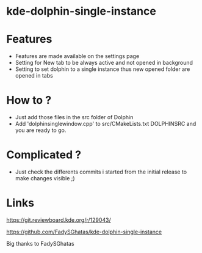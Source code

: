 # kde-dolphin-single-instance

# Features 
- Features are made available on the settings page 
- Setting for New tab to be always active and not opened in background 
- Setting to set dolphin to a single instance thus new opened folder are opened in tabs 

# How to ?
- Just add those files in the src folder of Dolphin 
- Add 'dolphinsinglewindow.cpp' to src/CMakeLists.txt DOLPHINSRC and you are ready to go.

# Complicated ? 
- Just check the differents commits i started from the initial release to make changes visible ;)

# Links
https://git.reviewboard.kde.org/r/129043/

https://github.com/FadySGhatas/kde-dolphin-single-instance

Big thanks to FadySGhatas

